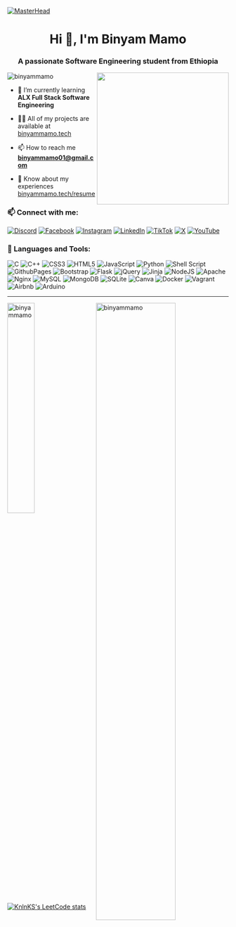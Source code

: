 [![MasterHead](https://user-images.githubusercontent.com/74038190/225813708-98b745f2-7d22-48cf-9150-083f1b00d6c9.gif)](https://rishavchanda.io)
<h1 align="center">Hi 👋, I'm Binyam Mamo</h1>
<h3 align="center">A passionate Software Engineering student from Ethiopia</h3>
<img align="right" width="300" src="https://user-images.githubusercontent.com/74038190/216644497-1951db19-8f3d-4e44-ac08-8e9d7e0d94a7.gif">

<p align="left"> <img src="https://komarev.com/ghpvc/?username=binyammamo&label=Profile%20views&color=0e75b6&style=flat" alt="binyammamo" /> </p>

- 🌱 I’m currently learning **ALX Full Stack Software Engineering**

- 👨‍💻 All of my projects are available at [binyammamo.tech](binyammamo.tech)

- 📫 How to reach me **binyammamo01@gmail.com**

- 📄 Know about my experiences [binyammamo.tech/resume](binyammamo.tech/resume)

<h3 align="left">📫 Connect with me:</h3>

[![Discord](https://img.shields.io/badge/Discord-%237289DA.svg?logo=discord&logoColor=white)](https://discord.gg/__bin01__) [![Facebook](https://img.shields.io/badge/Facebook-%231877F2.svg?logo=Facebook&logoColor=white)](https://facebook.com/https://www.facebook.com/johnsenbetooromoo) [![Instagram](https://img.shields.io/badge/Instagram-%23E4405F.svg?logo=Instagram&logoColor=white)](https://instagram.com/https://www.instagram.com/binyam3957) [![LinkedIn](https://img.shields.io/badge/LinkedIn-%230077B5.svg?logo=linkedin&logoColor=white)](https://medium.com/@binyammamo01) [![TikTok](https://img.shields.io/badge/TikTok-%23000000.svg?logo=TikTok&logoColor=white)](https://tiktok.com/@https://www.tiktok.com/@biny3095) [![X](https://img.shields.io/badge/X-black.svg?logo=X&logoColor=white)](https://x.com/https://twitter.com/binyam) [![YouTube](https://img.shields.io/badge/YouTube-%23FF0000.svg?logo=YouTube&logoColor=white)](#) 

<h3 align="left">🐍 Languages and Tools:</h3>

![C](https://img.shields.io/badge/c-%2300599C.svg?style=for-the-badge&logo=c&logoColor=white) ![C++](https://img.shields.io/badge/c++-%2300599C.svg?style=for-the-badge&logo=c%2B%2B&logoColor=white) ![CSS3](https://img.shields.io/badge/css3-%231572B6.svg?style=for-the-badge&logo=css3&logoColor=white) ![HTML5](https://img.shields.io/badge/html5-%23E34F26.svg?style=for-the-badge&logo=html5&logoColor=white) ![JavaScript](https://img.shields.io/badge/javascript-%23323330.svg?style=for-the-badge&logo=javascript&logoColor=%23F7DF1E) ![Python](https://img.shields.io/badge/python-3670A0?style=for-the-badge&logo=python&logoColor=ffdd54) ![Shell Script](https://img.shields.io/badge/shell_script-%23121011.svg?style=for-the-badge&logo=gnu-bash&logoColor=white) ![GithubPages](https://img.shields.io/badge/github%20pages-121013?style=for-the-badge&logo=github&logoColor=white) ![Bootstrap](https://img.shields.io/badge/bootstrap-%238511FA.svg?style=for-the-badge&logo=bootstrap&logoColor=white) ![Flask](https://img.shields.io/badge/flask-%23000.svg?style=for-the-badge&logo=flask&logoColor=white) ![jQuery](https://img.shields.io/badge/jquery-%230769AD.svg?style=for-the-badge&logo=jquery&logoColor=white) ![Jinja](https://img.shields.io/badge/jinja-white.svg?style=for-the-badge&logo=jinja&logoColor=black) ![NodeJS](https://img.shields.io/badge/node.js-6DA55F?style=for-the-badge&logo=node.js&logoColor=white) ![Apache](https://img.shields.io/badge/apache-%23D42029.svg?style=for-the-badge&logo=apache&logoColor=white) ![Nginx](https://img.shields.io/badge/nginx-%23009639.svg?style=for-the-badge&logo=nginx&logoColor=white) ![MySQL](https://img.shields.io/badge/mysql-%2300000f.svg?style=for-the-badge&logo=mysql&logoColor=white) ![MongoDB](https://img.shields.io/badge/MongoDB-%234ea94b.svg?style=for-the-badge&logo=mongodb&logoColor=white) ![SQLite](https://img.shields.io/badge/sqlite-%2307405e.svg?style=for-the-badge&logo=sqlite&logoColor=white) ![Canva](https://img.shields.io/badge/Canva-%2300C4CC.svg?style=for-the-badge&logo=Canva&logoColor=white) ![Docker](https://img.shields.io/badge/docker-%230db7ed.svg?style=for-the-badge&logo=docker&logoColor=white) ![Vagrant](https://img.shields.io/badge/vagrant-%231563FF.svg?style=for-the-badge&logo=vagrant&logoColor=white) ![Airbnb](https://img.shields.io/badge/Airbnb-%23ff5a5f.svg?style=for-the-badge&logo=Airbnb&logoColor=white) ![Arduino](https://img.shields.io/badge/-Arduino-00979D?style=for-the-badge&logo=Arduino&logoColor=white) 

<hr>
<p><img align="left" width="35%" src="https://github-readme-stats.vercel.app/api/top-langs?theme=transparent&hide_border=true&username=binyammamo&show_icons=true&locale=en&layout=compact" alt="binyammamo" /></p>
<p><img align="right" width="60%" src="https://github-readme-streak-stats.herokuapp.com/?theme=transparent&hide_border=true&user=binyammamo&" alt="binyammamo" /></p>


[![KnlnKS's LeetCode stats](https://leetcode-stats-six.vercel.app/?username=BIN_01&theme=dark)](https://github.com/KnlnKS/leetcode-stats)

<!-- <p>&nbsp;<img align="right" width="60%" src="https://github-readme-stats.vercel.app/api?username=binyammamo&show_icons=true&locale=en" alt="binyammamo" /></p> -->
